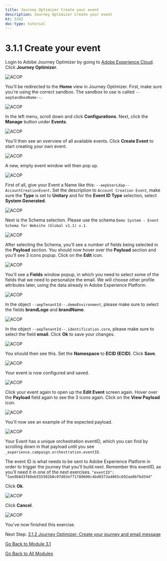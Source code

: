 ```yaml
---
title: Journey Optimizer Create your event
description: Journey Optimizer Create your event
kt: 5342
doc-type: tutorial
---
```

# 3.1.1 Create your event

Login to Adobe Journey Optimizer by going to [Adobe Experience Cloud](https://experience.adobe.com). Click **Journey Optimizer**.

![ACOP](./images/acophome.png)

You'll be redirected to the **Home**  view in Journey Optimizer. First, make sure you're using the correct sandbox. The sandbox to use is called `--aepSandboxName--`. 

![ACOP](./images/acoptriglp.png)

In the left menu, scroll down and click **Configurations**. Next, click the **Manage** button under **Events**.

![ACOP](./images/acopmenu.png)

You'll then see an overview of all available events. Click **Create Event** to start creating your own event.

![ACOP](./images/emptyevent.png)

A new, empty event window will then pop up.

![ACOP](./images/emptyevent1.png)

First of all, give your Event a Name like this: `--aepUserLdap--AccountCreationEvent`.
Set the description to `Account Creation Event`, make sure the **Type** is set to **Unitary** and for the **Event ID Type** selection, select **System Generated**.

![ACOP](./images/eventdescription.png)

Next is the Schema selection. Please use the schema `Demo System - Event Schema for Website (Global v1.1) v.1`.

![ACOP](./images/eventschema.png)

After selecting the Schema, you'll see a number of fields being selected in the **Payload** section. You should now hover over the **Payload** section and you'll see 3 icons popup. Click on the **Edit** icon.

![ACOP](./images/eventpayload.png)

You'll see a **Fields** window popup, in which you need to select some of the fields that we need to personalize the email.  We will choose other profile attributes later, using the data already in Adobe Experience Platform.

![ACOP](./images/eventfields.png)

In the object `--aepTenantId--.demoEnvironment`, please make sure to select the fields **brandLogo** and **brandName**.

![ACOP](./images/eventpayloadbr.png)

In the object `--aepTenantId--.identification.core`, please make sure to select the field **email**. Click **Ok** to save your changes.

![ACOP](./images/eventpayloadbrid.png)

You should then see this. Set the **Namespace** to **ECID (ECID)**. Click **Save**.

![ACOP](./images/eventsave.png)

Your event is now configured and saved.

![ACOP](./images/eventdone.png)

Click your event again to open up the **Edit Event** screen again. Hover over the **Payload** field again to see the 3 icons again. Click on the **View Payload** icon. 

![ACOP](./images/viewevent.png)

You'll now see an example of the expected payload.

![ACOP](./images/fullpayload.png)

Your Event has a unique orchestration eventID, which you can find by scrolling down in that payload until you see `_experience.campaign.orchestration.eventID`.

The event ID is what needs to be sent to Adobe Experience Platform in order to trigger the journey that you'll build next. Remember this eventID, as you'll need it in one of the next exercises.
`"eventID": "5ae9b8d3f68eb555502b0c07d03ef71780600c4bd0373a4065c692ae0bfbd34d"`

Click **Ok**.

![ACOP](./images/payloadeventID.png)

Click **Cancel**.

![ACOP](./images/payloadeventID1.png)

You've now finished this exercise.

Next Step: [3.1.2 Journey Optimizer: Create your journey and email message](./ex2.md)

[Go Back to Module 3.1](./journey-orchestration-create-account.md)

[Go Back to All Modules](../../../overview.md)
